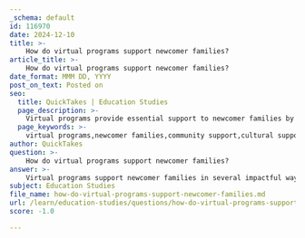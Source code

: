 ```yaml
---
_schema: default
id: 116970
date: 2024-12-10
title: >-
    How do virtual programs support newcomer families?
article_title: >-
    How do virtual programs support newcomer families?
date_format: MMM DD, YYYY
post_on_text: Posted on
seo:
  title: QuickTakes | Education Studies
  page_description: >-
    Virtual programs provide essential support to newcomer families by offering resources, fostering community connection, cultural understanding, and tailored services, facilitating their integration into new environments.
  page_keywords: >-
    virtual programs,newcomer families,community support,cultural support,access to resources,online engagement,educational support,professional development,refugee assistance,language barriers
author: QuickTakes
question: >-
    How do virtual programs support newcomer families?
answer: >-
    Virtual programs support newcomer families in several impactful ways, addressing their unique challenges and facilitating their integration into new communities. Here are some key aspects of how these programs provide support:\n\n1. **Access to Resources**: Virtual programs often offer tailored resources that help newcomer families navigate their new environment. For instance, organizations like RDC provide English tutoring and youth mentoring, which are crucial for helping families transition to life in the U.S. Additionally, programs like Veggie Box deliver fresh produce to families, ensuring they have access to healthy food options.\n\n2. **Community Building**: Online platforms, such as private Facebook groups, create a sense of community among newcomer families. These groups allow parents to share activity ideas, health information, and other resources, fostering connections and support networks. This is particularly beneficial for families who may feel isolated in a new country.\n\n3. **Cultural Support**: Hiring refugee family liaisons who act as cultural brokers can significantly enhance the support provided to newcomer families. These liaisons help bridge cultural gaps and facilitate communication between families and educational institutions, ensuring that families receive the assistance they need.\n\n4. **Tailored Programs**: Virtual programs are designed to address the specific needs of newcomer families, particularly those with young children. They provide resources and services that consider the unique experiences and challenges faced by these families, such as language barriers and unfamiliarity with the educational system.\n\n5. **Engagement and Feedback**: Programs often engage families through surveys and feedback mechanisms to understand their needs better. For example, during the transition to online learning due to COVID-19, schools communicated with families to assess their access to technology and internet services, ensuring that all families could participate in virtual learning.\n\n6. **Professional Development**: Training and webinars for educators and professionals focused on welcoming and supporting newcomer families can enhance the overall effectiveness of virtual programs. These sessions cover topics such as cultural sensitivity and trauma-informed practices, equipping staff with the skills needed to support immigrant families effectively.\n\nIn summary, virtual programs play a crucial role in supporting newcomer families by providing access to resources, fostering community connections, offering cultural support, and ensuring that programs are tailored to meet their specific needs. This multifaceted approach helps ease the transition for families as they settle into their new lives.
subject: Education Studies
file_name: how-do-virtual-programs-support-newcomer-families.md
url: /learn/education-studies/questions/how-do-virtual-programs-support-newcomer-families
score: -1.0

---
```


&nbsp;